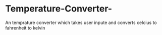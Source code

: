 # Temperature-Converter-
An temprature converter which takes user inpute and converts celcius to fahrenheit to kelvin

